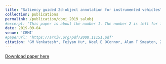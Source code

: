 ```yaml
---
title: "Saliency guided 2d-object annotation for instrumented vehicles"
collection: publications
permalink: /publication/cbmi_2019_salobj
#excerpt: 'This paper is about the number 1. The number 2 is left for future work.'
date: 2019-09-04
venue: 'CBMI'
#paperurl: 'https://arxiv.org/pdf/2008.11151.pdf'
citation: 'GM Venkatesh*, Feiyan Hu*, Noel E OConnor, Alan F Smeaton, Zhen Yang, Suzanne Little. (2019). &quot;Saliency guided 2d-object annotation for instrumented vehicles.&quot; <i>International Conference on Content-Based Multimedia Indexing (CBMI) 2019</i>. '
---
```

<!--- This paper is about the number 1. The number 2 is left for future work.-->
[Download paper here](https://www.researchgate.net/profile/Feiyan-Hu-2/publication/334657004_Saliency_Guided_2D-Object_Annotation_for_Instrumented_Vehicles/links/5d389de792851cd04684284c/Saliency-Guided-2D-Object-Annotation-for-Instrumented-Vehicles.pdf)

<!--- Recommended citation: Your Name, You. (2009). "Paper Title Number 1." <i>Journal 1</i>. 1(1) .-->

